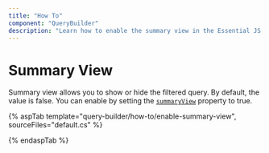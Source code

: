 ```yaml
---
title: "How To"
component: "QueryBuilder"
description: "Learn how to enable the summary view in the Essential JS 2 QueryBuilder control."
---
```


# Summary View

Summary view allows you to show or hide the filtered query. By default, the value is false. You can enable by setting the [`summaryView`](https://ej2.syncfusion.com/documentation/api/query-builder/#summaryview) property to true.

{% aspTab template="query-builder/how-to/enable-summary-view", sourceFiles="default.cs" %}

{% endaspTab %}
